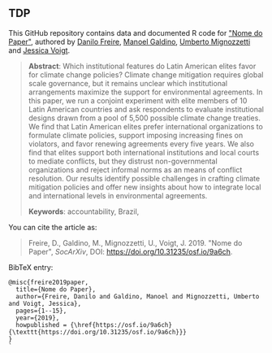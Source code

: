 ## TDP

This GitHub repository contains data and documented R code for ["Nome do Paper"](https://doi.org/10.31235/osf.io/9a6ch), authored by [Danilo Freire](http://danilofreire.github.io), [Manoel Galdino](https://www.transparencia.org.br/quem_somos#quem_somos), [Umberto Mignozzetti](http://umbertomig.com) and [Jessica Voigt](https://www.linkedin.com/in/voigtjessica/).

> **Abstract**: Which institutional features do Latin American elites favor for climate change policies? Climate change mitigation requires global scale governance, but it remains unclear which institutional arrangements maximize the support for environmental agreements. In this paper, we run a conjoint experiment with elite members of 10 Latin American countries and ask respondents to evaluate institutional designs drawn from a pool of 5,500 possible climate change treaties. We find that Latin American elites prefer international organizations to formulate climate policies, support imposing increasing fines on violators, and favor renewing agreements every five years. We also find that elites support both international institutions and local courts to mediate conflicts, but they distrust non-governmental organizations and reject informal norms as an means of conflict resolution. Our results identify possible challenges in crafting climate mitigation policies and offer new insights about how to integrate local and international levels in environmental agreements.
>
> **Keywords**: accountability, Brazil,  

You can cite the article as: 

> Freire, D., Galdino, M., Mignozzetti, U., Voigt, J. 2019. "Nome do Paper", _SocArXiv_, DOI: <https://doi.org/10.31235/osf.io/9a6ch>.

BibTeX entry:

```
@misc{freire2019paper,
  title={Nome do Paper},
  author={Freire, Danilo and Galdino, Manoel and Mignozzetti, Umberto and Voigt, Jessica},
  pages={1--15},
  year={2019},
  howpublished = {\href{https://osf.io/9a6ch}{\texttt{https://doi.org/10.31235/osf.io/9a6ch}}}
}
`
